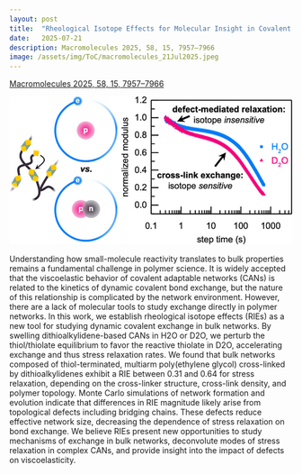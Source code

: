 ```yaml
---
layout: post
title:  "Rheological Isotope Effects for Molecular Insight in Covalent Adaptable Networks"
date:   2025-07-21
description: Macromolecules 2025, 58, 15, 7957–7966
image: /assets/img/ToC/macromolecules_21Jul2025.jpeg
---
```


[Macromolecules 2025, 58, 15, 7957–7966](https://pubs.acs.org/doi/full/10.1021/acs.macromol.5c01258)

[![Macromolecules](/assets/img/ToC/macromolecules_21Jul2025.jpeg)](https://pubs.acs.org/doi/full/10.1021/acs.macromol.5c01258)

<p class="intro"><span class="dropcap">U</span>nderstanding how small-molecule reactivity translates to bulk properties remains a fundamental challenge in polymer science. It is widely accepted that the viscoelastic behavior of covalent adaptable networks (CANs) is related to the kinetics of dynamic covalent bond exchange, but the nature of this relationship is complicated by the network environment. However, there are a lack of molecular tools to study exchange directly in polymer networks. In this work, we establish rheological isotope effects (RIEs) as a new tool for studying dynamic covalent exchange in bulk networks. By swelling dithioalkylidene-based CANs in H2O or D2O, we perturb the thiol/thiolate equilibrium to favor the reactive thiolate in D2O, accelerating exchange and thus stress relaxation rates. We found that bulk networks composed of thiol-terminated, multiarm poly(ethylene glycol) cross-linked by dithioalkylidenes exhibit a RIE between 0.31 and 0.64 for stress relaxation, depending on the cross-linker structure, cross-link density, and polymer topology. Monte Carlo simulations of network formation and evolution indicate that differences in RIE magnitude likely arise from topological defects including bridging chains. These defects reduce effective network size, decreasing the dependence of stress relaxation on bond exchange. We believe RIEs present new opportunities to study mechanisms of exchange in bulk networks, deconvolute modes of stress relaxation in complex CANs, and provide insight into the impact of defects on viscoelasticity.</p>
